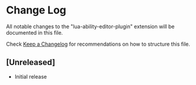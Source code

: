 # Change Log

All notable changes to the "lua-ability-editor-plugin" extension will be documented in this file.

Check [Keep a Changelog](http://keepachangelog.com/) for recommendations on how to structure this file.

## [Unreleased]

- Initial release
